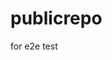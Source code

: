 # publicrepo
for e2e test


































































































































































































































































































































































































































































































































































































































































































































































































